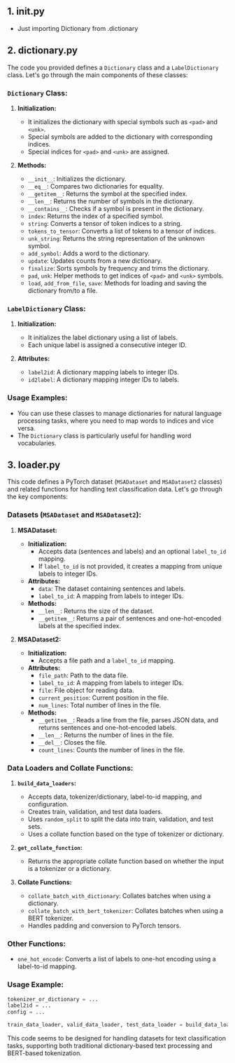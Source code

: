 ## 1. __init__.py
- Just importing Dictionary from .dictionary

## 2. dictionary.py
  The code you provided defines a `Dictionary` class and a `LabelDictionary` class. Let's go through the main components of these classes:

### `Dictionary` Class:

1. **Initialization:**
   - It initializes the dictionary with special symbols such as `<pad>` and `<unk>`.
   - Special symbols are added to the dictionary with corresponding indices.
   - Special indices for `<pad>` and `<unk>` are assigned.

2. **Methods:**
   - `__init__`: Initializes the dictionary.
   - `__eq__`: Compares two dictionaries for equality.
   - `__getitem__`: Returns the symbol at the specified index.
   - `__len__`: Returns the number of symbols in the dictionary.
   - `__contains__`: Checks if a symbol is present in the dictionary.
   - `index`: Returns the index of a specified symbol.
   - `string`: Converts a tensor of token indices to a string.
   - `tokens_to_tensor`: Converts a list of tokens to a tensor of indices.
   - `unk_string`: Returns the string representation of the unknown symbol.
   - `add_symbol`: Adds a word to the dictionary.
   - `update`: Updates counts from a new dictionary.
   - `finalize`: Sorts symbols by frequency and trims the dictionary.
   - `pad`, `unk`: Helper methods to get indices of `<pad>` and `<unk>` symbols.
   - `load`, `add_from_file`, `save`: Methods for loading and saving the dictionary from/to a file.

### `LabelDictionary` Class:

1. **Initialization:**
   - It initializes the label dictionary using a list of labels.
   - Each unique label is assigned a consecutive integer ID.

2. **Attributes:**
   - `label2id`: A dictionary mapping labels to integer IDs.
   - `id2label`: A dictionary mapping integer IDs to labels.

### Usage Examples:
- You can use these classes to manage dictionaries for natural language processing tasks, where you need to map words to indices and vice versa.
- The `Dictionary` class is particularly useful for handling word vocabularies.

## 3. loader.py
This code defines a PyTorch dataset (`MSADataset` and `MSADataset2` classes) and related functions for handling text classification data. Let's go through the key components:

### Datasets (`MSADataset` and `MSADataset2`):

1. **MSADataset:**
   - **Initialization:**
     - Accepts data (sentences and labels) and an optional `label_to_id` mapping.
     - If `label_to_id` is not provided, it creates a mapping from unique labels to integer IDs.
   - **Attributes:**
     - `data`: The dataset containing sentences and labels.
     - `label_to_id`: A mapping from labels to integer IDs.
   - **Methods:**
     - `__len__`: Returns the size of the dataset.
     - `__getitem__`: Returns a pair of sentences and one-hot-encoded labels at the specified index.

2. **MSADataset2:**
   - **Initialization:**
     - Accepts a file path and a `label_to_id` mapping.
   - **Attributes:**
     - `file_path`: Path to the data file.
     - `label_to_id`: A mapping from labels to integer IDs.
     - `file`: File object for reading data.
     - `current_position`: Current position in the file.
     - `num_lines`: Total number of lines in the file.
   - **Methods:**
     - `__getitem__`: Reads a line from the file, parses JSON data, and returns sentences and one-hot-encoded labels.
     - `__len__`: Returns the number of lines in the file.
     - `__del__`: Closes the file.
     - `count_lines`: Counts the number of lines in the file.

### Data Loaders and Collate Functions:

1. **`build_data_loaders`:**
   - Accepts data, tokenizer/dictionary, label-to-id mapping, and configuration.
   - Creates train, validation, and test data loaders.
   - Uses `random_split` to split the data into train, validation, and test sets.
   - Uses a collate function based on the type of tokenizer or dictionary.

2. **`get_collate_function`:**
   - Returns the appropriate collate function based on whether the input is a tokenizer or a dictionary.

3. **Collate Functions:**
   - `collate_batch_with_dictionary`: Collates batches when using a dictionary.
   - `collate_batch_with_bert_tokenizer`: Collates batches when using a BERT tokenizer.
   - Handles padding and conversion to PyTorch tensors.

### Other Functions:

- `one_hot_encode`: Converts a list of labels to one-hot encoding using a label-to-id mapping.

### Usage Example:

```python
tokenizer_or_dictionary = ...
label2id = ...
config = ...

train_data_loader, valid_data_loader, test_data_loader = build_data_loaders(data, tokenizer_or_dictionary, label2id, config)
```

This code seems to be designed for handling datasets for text classification tasks, supporting both traditional dictionary-based text processing and BERT-based tokenization.

